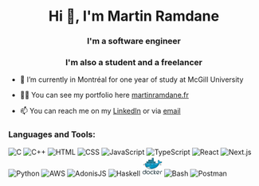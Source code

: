 <h1 align="center">Hi 👋, I'm Martin Ramdane</h1>
<h3 align="center">I'm a software engineer</h3>
<h3 align="center">I'm also a student and a freelancer</h3>

- 🔭 I’m currently in Montréal for one year of study at McGill University

- 👨‍💻 You can see my portfolio here [martinramdane.fr](https://martinramdane.fr)

- 📫 You can reach me on my [LinkedIn](https://www.linkedin.com/in/martin-ramdane) or via [email](mailto:martin.ramdane@gmail.com)


<h3 align="left">Languages and Tools:</h3>

<p align="left"> 
        <img src="https://uxwing.com/wp-content/themes/uxwing/download/brands-and-social-media/c-program-icon.svg" alt="C" width="40" height="40"/>
        <img src="https://upload.wikimedia.org/wikipedia/commons/1/18/ISO_C%2B%2B_Logo.svg" alt="C++" width="40" height="40"/>
        <img src="https://upload.wikimedia.org/wikipedia/commons/6/61/HTML5_logo_and_wordmark.svg" alt="HTML" width="40" height="40"/>
        <img src="https://upload.wikimedia.org/wikipedia/commons/d/d5/CSS3_logo_and_wordmark.svg" alt="CSS" width="40" height="40"/>
        <img src="https://upload.wikimedia.org/wikipedia/commons/6/6a/JavaScript-logo.png" alt="JavaScript" width="40" height="40"/>
        <img src="https://upload.wikimedia.org/wikipedia/commons/4/4c/Typescript_logo_2020.svg" alt="TypeScript" width="40" height="40"/>
        <img src="https://upload.wikimedia.org/wikipedia/commons/a/a7/React-icon.svg" alt="React" width="40" height="40"/>
        <img src="https://upload.wikimedia.org/wikipedia/commons/8/8e/Nextjs-logo.svg" alt="Next.js" width="40" height="40"/>
        <img src="https://upload.wikimedia.org/wikipedia/commons/c/c3/Python-logo-notext.svg" alt="Python" width="40" height="40"/>
        <img src="https://upload.wikimedia.org/wikipedia/commons/9/93/Amazon_Web_Services_Logo.svg" alt="AWS" width="40" height="40"/>
        <img src="https://cdn.worldvectorlogo.com/logos/adonisjs.svg" alt="AdonisJS" width="40" height="40"/>
        <img src="https://upload.wikimedia.org/wikipedia/commons/1/1c/Haskell-Logo.svg" alt="Haskell" width="40" height="40"/>
        <img src="https://raw.githubusercontent.com/devicons/devicon/master/icons/docker/docker-original-wordmark.svg" alt="Docker" width="40" height="40"/>
        <img src="https://upload.wikimedia.org/wikipedia/commons/4/4b/Bash_Logo_Colored.svg" alt="Bash" width="40" height="40"/>
        <img src="https://www.vectorlogo.zone/logos/getpostman/getpostman-icon.svg" alt="Postman" width="40" height="40"/>
</p>
